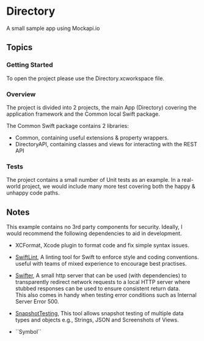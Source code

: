 # Directory

A small sample app using Mockapi.io 


## Topics

### Getting Started

To open the project please use the Directory.xcworkspace file. 

### Overview

The project is divided into 2 projects, the main App (Directory) covering the application framework and the Common local Swift package.

The Common Swift package contains 2 libraries:
- Common, containing useful extensions & property wrappers.
- DirectoryAPI, containing classes and views for interacting with the REST API
    
### Tests

The project contains a small number of Unit tests as an example. In a real-world project, we would include many more test covering both the happy & unhappy code paths.

## Notes

This example contains no 3rd party components for security. Ideally, I would recommend the following dependencies to aid in development.

- XCFormat, Xcode plugin to format code and fix simple syntax issues.

- [SwiftLint](https://github.com/realm/SwiftLint), A linting tool for Swift to enforce style and coding conventions. useful with teams of mixed experience to encourage best practises.

- [Swifter](https://github.com/httpswift/swifter), A small http server that can be used (with dependencies) to transparently redirect network requests to a local HTTP server where stubbed responses can be used to ensure consistent return data.<br/>This also comes in handy when testing error conditions such as Internal Server Error 500.

- [SnapshotTesting](https://github.com/pointfreeco/swift-snapshot-testing), This tool allows snapshot testing of multiple data types and objects e.g., Strings, JSON and Screenshots of Views.




- <!--@START_MENU_TOKEN@-->``Symbol``<!--@END_MENU_TOKEN@-->
